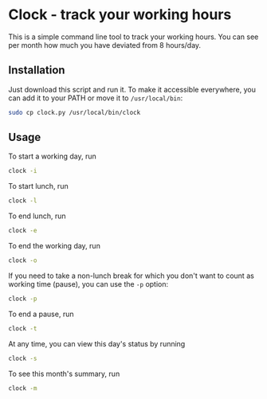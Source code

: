 # Clock - track your working hours

This is a simple command line tool to track your working hours. You can see per month how much you have deviated from 8 hours/day.


## Installation

Just download this script and run it. To make it accessible everywhere, you can add it to your PATH or move it to `/usr/local/bin`:

```bash
sudo cp clock.py /usr/local/bin/clock
```

## Usage

To start a working day, run

```bash
clock -i
```

To start lunch, run

```bash
clock -l
```

To end lunch, run

```bash
clock -e
```

To end the working day, run

```bash
clock -o
```

If you need to take a non-lunch break for which you don't want to count as working time (pause), you can use the `-p` option:

```bash
clock -p
```

To end a pause, run

```bash
clock -t
```

At any time, you can view this day's status by running

```bash
clock -s
```

To see this month's summary, run

```bash
clock -m
```
